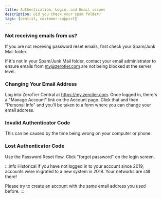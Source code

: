 ```yaml
---
title: Authentication, Login, and Email issues
description: Did you check your spam folder?
tags: [central, customer-support]
---
```


### Not receiving emails from us?

If you are not receiving password reset emails, first check your Spam/Junk Mail folder.

If it's not in your Spam/Junk Mail folder, contact your email administrator to ensure emails from my@zerotier.com are not being blocked at the server level.

### Changing Your Email Address

Log into ZeroTier Central at https://my.zerotier.com. Once logged in, there's a "Manage Account" link on the Account page.  Click that and then "Personal Info" and you'll be taken to a form where you can change your email address.

### Invalid Authenticator Code

This can be caused by the time being wrong on your computer or phone.

### Lost Authenticator Code

Use the Password Reset flow. Click "forgot password" on the login screen.

:::info Historical
If you have not logged in to your account since 2019,
accounts were migrated to a new system in 2019. Your networks are still there!

Please try to create an account with the same email address you used before.
:::
